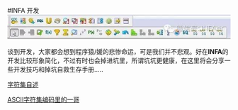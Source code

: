 #INFA 开发
![Developer](Transformations.jpg)

谈到开发，大家都会想到程序猿/媛的悲惨命运，可是我们并不悲观。好在**INFA**的开发比较形象简化，不过有时也会掉进坑里，所谓坑坑更健康，在这里将会分享一些开发技巧和掉坑自救生存手册.....

[字符集自述](codepage/README.md)

[ASCII字符集编码里的一哥](codepage/ASCII.md)